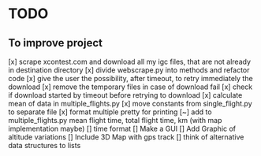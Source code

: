 # TODO

## To improve project

[x] scrape xcontest.com and download all my igc files, that are not already in destination directory
[x] divide webscrape.py into methods and refactor code
[x] give the user the possibility, after timeout, to retry immediately the download
[x] remove the temporary files in case of download fail
[x] check if download started by timeout before retrying to download
[x] calculate mean of data in multiple_flights.py
[x] move constants from single_flight.py to separate file
[x] format multiple pretty for printing
[~] add to multiple_flights.py mean flight time, total flight time, km (with map implementation maybe)
    [] time format
[] Make a GUI
[] Add Graphic of altitude variations
[] Include 3D Map with gps track
[] think of alternative data structures to lists
